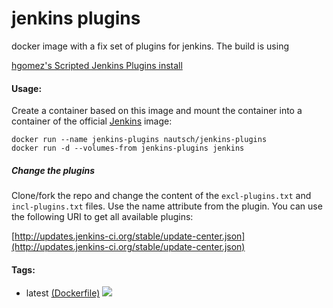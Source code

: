 # jenkins plugins

docker image with a fix set of plugins for jenkins. The build is using

[hgomez's Scripted Jenkins Plugins install](https://gist.github.com/hgomez/2048146ddfb04ca42d91)

#### Usage:

Create a container based on this image and mount the container into
a container of the official [Jenkins](https://hub.docker.com/_/jenkins/) image:

    docker run --name jenkins-plugins nautsch/jenkins-plugins
    docker run -d --volumes-from jenkins-plugins jenkins

##### Change the plugins

Clone/fork the repo and change the content of the `excl-plugins.txt` and
`incl-plugins.txt` files. Use the name attribute from the plugin.
You can use the following URI to get all available plugins:

[http://updates.jenkins-ci.org/stable/update-center.json](http://updates.jenkins-ci.org/stable/update-center.json)

#### Tags:

* latest [(Dockerfile)](https://github.com/nautsch-com/docker-jenkins-plugins/blob/master/Dockerfile) [![](https://badge.imagelayers.io/nautsch/jenkins-plugins:latest.svg)](https://imagelayers.io/?images=nautsch/jenkins-plugins:latest 'Get your own badge on imagelayers.io')